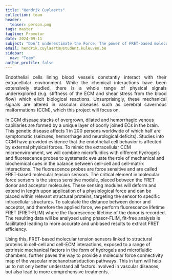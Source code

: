 ```yaml
---
title: "Hendrik Cuylaerts"
collection: team
header:
  teaser: person.png
tags: master
tagline: Promotor
date: 2024-09-11
subject: "Don’t underestimate the Force: The power of FRET-based molecular tension sensors to understand the mechanical microenvironment in vascular disease"
email: hendrik.cuylaerts@student.kuleuven.be
sidebar:
  nav: "Team"
author_profile: false
---
```

<p align= "justify">
Endothelial cells lining blood vessels constantly interact with their extracellular environment. While the chemical interactions have been extensively studied, there is a whole range of physical signals underexplored (e.g. stiffness of the ECM and shear stress from the blood flow) which elicit biological reactions. Unsurprisingly, these mechanical signals are altered in vascular diseases such as cerebral cavernous malformations (CCM), which this project will focus on.

In CCM disease stacks of overgrown, dilated and hemorrhagic venous capillaries are formed by a unique layer of poorly joined ECs in the brain. This genetic disease affects 1 in 200 persons worldwide of which half are symptomatic (seizures, hemorrhage and neurological deficits). Studies into CCM have provided evidence that the endothelial cell behavior is affected by external physical forces. To mimic the extracellular CCM microenvironment, we will combine microfluidics with different hydrogels and fluorescence probes to systematic evaluate the role of mechanical and biochemical cues in the balance between cell-cell and cell-matrix interactions. The fluorescence probes are force sensitive and are called FRET-based molecular tension sensors. The critical element in molecular force sensors is the stress sensitive module, placed between the FRET donor and acceptor molecules. These sensing modules will deform and extend in length upon application of a physiological force and can be placed within relevant structural proteins, targeting the sensor to specific intracellular structures. To calculate the distance between donor and acceptor, and therefore the applied force, we perform fluorescence lifetime FRET (FRET-FLIM) where the fluorescence lifetime of the donor is recorded. The resulting data will be analyzed using phasor-FLIM, fit-free analysis is facilitated leading to more accurate and unbiased results to extract FRET efficiency.

Using this, FRET-based molecular tension sensors linked to structural proteins in cell-cell and cell-ECM interactions, exposed to a range of extrinsic mechanical factors in the form of hydrogels and microfluidic chambers, further paves the way to provide a molecular force connectivity map of the vascular mechanotransduction pathways. This in turn will help us to not only better understand all factors involved in vascular diseases, but also lead to more comprehensive treatments.
